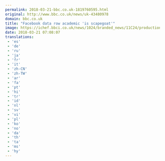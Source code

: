 ```yaml
---
permalink: 2018-03-21-bbc.co.uk-1819760595.html
original: http://www.bbc.co.uk/news/uk-43480978
domain: bbc.co.uk
title: "Facebook data row academic 'is scapegoat'"
image: https://ichef.bbci.co.uk/news/1024/branded_news/11C24/production/_100504727_hi045659043.jpg
date: 2018-03-21 07:08:07
translations: 
 - 'es'
 - 'de'
 - 'ru'
 - 'ja'
 - 'fr'
 - 'it'
 - 'zh-CN'
 - 'zh-TW'
 - 'ar'
 - 'fa'
 - 'pt'
 - 'hi'
 - 'tr'
 - 'id'
 - 'nl'
 - 'sv'
 - 'vi'
 - 'pl'
 - 'ko'
 - 'no'
 - 'da'
 - 'th'
 - 'ta'
 - 'ms'
 - 'hy'
---
```


